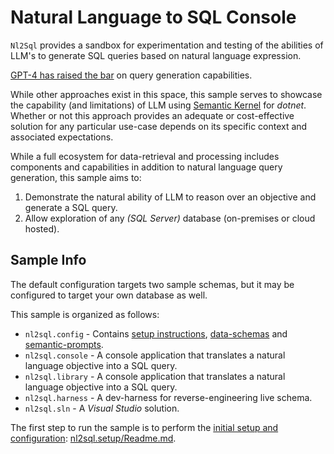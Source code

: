 # Natural Language to SQL Console

`Nl2Sql` provides a sandbox for experimentation and testing of the abilities of LLM's to generate SQL queries based on natural language expression.

[GPT-4 has raised the bar](https://medium.com/querymind/gpt-4s-sql-mastery-2cd1f3dea543) on query generation capabilities.

While other approaches exist in this space, this sample serves to showcase the capability (and limitations) of LLM using [Semantic Kernel](https://github.com/microsoft/semantic-kernel) for *dotnet*.
Whether or not this approach provides an adequate or cost-effective solution for any particular use-case depends on its specific context and associated expectations.

While a full ecosystem for data-retrieval and processing includes components and capabilities in addition to natural language query generation, this sample aims to:

1. Demonstrate the natural ability of LLM to reason over an objective and generate a SQL query.
1. Allow exploration of any *(SQL Server)* database (on-premises or cloud hosted).

## Sample Info

The default configuration targets two sample schemas, but it may be configured to target your own database as well.

This sample is organized as follows:

- `nl2sql.config` - Contains [setup instructions](./nl2sql.config/Readme.md), [data-schemas](./nl2sql.config/schemas/Readme.md) and [semantic-prompts](./nl2sql.config/prompts/Readme.md).
- `nl2sql.console` - A console application that translates a natural language objective into a SQL query.
- `nl2sql.library` - A console application that translates a natural language objective into a SQL query.
- `nl2sql.harness` - A dev-harness for reverse-engineering live schema.
- `nl2sql.sln` - A *Visual Studio* solution.

The first step to run the sample is to perform the [initial setup and configuration](./nl2sql.config/Readme.md): [nl2sql.setup/Readme.md](./nl2sql.config/Readme.md).
